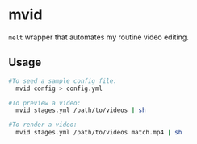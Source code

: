 mvid
====
`melt` wrapper that automates my routine video editing.

## Usage ##
```sh
#To seed a sample config file:
  mvid config > config.yml

#To preview a video:
  mvid stages.yml /path/to/videos | sh

#To render a video:
  mvid stages.yml /path/to/videos match.mp4 | sh
```
